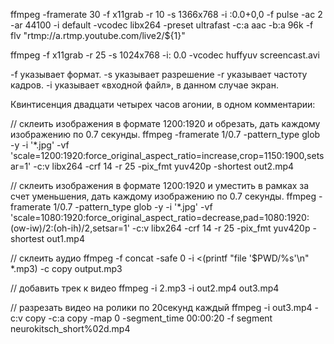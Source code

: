 ffmpeg -framerate 30 -f x11grab -r 10 -s 1366x768 -i :0.0+0,0 -f pulse -ac 2 -ar 44100 -i default -vcodec libx264 -preset ultrafast -c:a aac -b:a 96k -f flv "rtmp://a.rtmp.youtube.com/live2/${1}"



ffmpeg -f x11grab -r 25 -s 1024x768 -i: 0.0 -vcodec huffyuv screencast.avi

-f указывает формат.
-s указывает разрешение
-r указывает частоту кадров.
-i указывает «входной файл», в данном случае экран.


Квинтисенция двадцати четырех часов агонии, в одном комментарии:
  
// склеить изображения в формате 1200:1920 и обрезать, дать каждому изображению по 0.7 секунды.
ffmpeg -framerate 1/0.7 -pattern_type glob -y -i '*.jpg' -vf 'scale=1200:1920:force_original_aspect_ratio=increase,crop=1150:1900,setsar=1' -c:v libx264 -crf 14 -r 25 -pix_fmt yuv420p -shortest out2.mp4

// склеить изображения в формате 1200:1920 и уместить в рамках за счет уменьшения, дать каждому изображению по 0.7 секунды.
ffmpeg -framerate 1/0.7 -pattern_type glob -y -i '*.jpg' -vf 'scale=1080:1920:force_original_aspect_ratio=decrease,pad=1080:1920:(ow-iw)/2:(oh-ih)/2,setsar=1'  -c:v libx264 -crf 14 -r 25 -pix_fmt yuv420p -shortest out1.mp4

// склеить аудио
ffmpeg -f concat -safe 0 -i <(printf "file '$PWD/%s'\n" *.mp3) -c copy output.mp3

// добавить трек к видео
ffmpeg -i 2.mp3 -i out2.mp4 out3.mp4 

// разрезать видео на ролики по 20секунд каждый
ffmpeg -i out3.mp4 -c:v copy -c:a copy -map 0  -segment_time 00:00:20 -f segment neurokitsch_short%02d.mp4